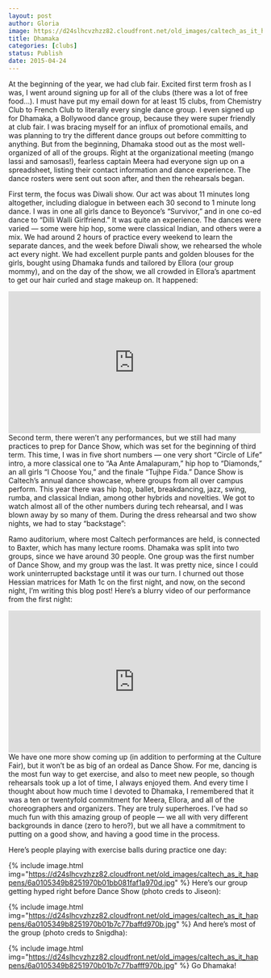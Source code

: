 ```yaml
---
layout: post
author: Gloria
image: https://d24slhcvzhzz82.cloudfront.net/old_images/caltech_as_it_happens/6a0105349b8251970b01b8d1053cbe970c.jpg
title: Dhamaka
categories: [clubs]
status: Publish
date: 2015-04-24
---
```


At the beginning of the year, we had club fair. Excited first term frosh as I was, I went around signing up for all of the clubs (there was a lot of free food…). I must have put my email down for at least 15 clubs, from Chemistry Club to French Club to literally every single dance group. I even signed up for Dhamaka, a Bollywood dance group, because they were super friendly at club fair. I was bracing myself for an influx of promotional emails, and was planning to try the different dance groups out before committing to anything. But from the beginning, Dhamaka stood out as the most well-organized of all of the groups. Right at the organizational meeting (mango lassi and samosas!), fearless captain Meera had everyone sign up on a spreadsheet, listing their contact information and dance experience. The dance rosters were sent out soon after, and then the rehearsals began.

First term, the focus was Diwali show. Our act was about 11 minutes long altogether, including dialogue in between each 30 second to 1 minute long dance. I was in one all girls dance to Beyonce’s “Survivor,” and in one co-ed dance to “Dilli Walli Girlfriend.” It was quite an experience. The dances were varied — some were hip hop, some were classical Indian, and others were a mix. We had around 2 hours of practice every weekend to learn the separate dances, and the week before Diwali show, we rehearsed the whole act every night. We had excellent purple pants and golden blouses for the girls, bought using Dhamaka funds and tailored by Ellora (our group mommy), and on the day of the show, we all crowded in Ellora’s apartment to get our hair curled and stage makeup on. It happened:
<iframe allowfullscreen="" frameborder="0" height="281" src="https://www.youtube.com/embed/H1m9xZsUhks?feature=oembed" width="500"></iframe>
Second term, there weren’t any performances, but we still had many practices to prep for Dance Show, which was set for the beginning of third term. This time, I was in five short numbers — one very short “Circle of Life” intro, a more classical one to “Aa Ante Amalapuram,” hip hop to “Diamonds,” an all girls “I Choose You,” and the finale “Tujhpe Fida.” Dance Show is Caltech’s annual dance showcase, where groups from all over campus perform. This year there was hip hop, ballet, breakdancing, jazz, swing, rumba, and classical Indian, among other hybrids and novelties. We got to watch almost all of the other numbers during tech rehearsal, and I was blown away by so many of them. During the dress rehearsal and two show nights, we had to stay “backstage”:

Ramo auditorium, where most Caltech performances are held, is connected to Baxter, which has many lecture rooms. Dhamaka was split into two groups, since we have around 30 people. One group was the first number of Dance Show, and my group was the last. It was pretty nice, since I could work uninterrupted backstage until it was our turn. I churned out those Hessian matrices for Math 1c on the first night, and now, on the second night, I’m writing this blog post! Here’s a blurry video of our performance from the first night:
<iframe allowfullscreen="" frameborder="0" height="281" src="https://www.youtube.com/embed/jWCFCaQKgPg?feature=oembed" width="500"></iframe>
We have one more show coming up (in addition to performing at the Culture Fair), but it won’t be as big of an ordeal as Dance Show. For me, dancing is the most fun way to get exercise, and also to meet new people, so though rehearsals took up a lot of time, I always enjoyed them. And every time I thought about how much time I devoted to Dhamaka, I remembered that it was a ten or twentyfold commitment for Meera, Ellora, and all of the choreographers and organizers. They are truly superheroes. I’ve had so much fun with this amazing group of people — we all with very different backgrounds in dance (zero to hero?), but we all have a commitment to putting on a good show, and having a good time in the process.

Here’s people playing with exercise balls during practice one day:


{% include image.html img="https://d24slhcvzhzz82.cloudfront.net/old_images/caltech_as_it_happens/6a0105349b8251970b01bb081faf1a970d.jpg" %}
Here’s our group getting hyped right before Dance Show (photo creds to Jiseon):


{% include image.html img="https://d24slhcvzhzz82.cloudfront.net/old_images/caltech_as_it_happens/6a0105349b8251970b01b7c77baffd970b.jpg" %}
And here’s most of the group (photo creds to Snigdha):


{% include image.html img="https://d24slhcvzhzz82.cloudfront.net/old_images/caltech_as_it_happens/6a0105349b8251970b01b7c77bafff970b.jpg" %}
Go Dhamaka!
